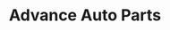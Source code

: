---
title: "Advance Auto Parts"
url: /portland/advance-auto-parts-southeast-122nd-avenue/
shop: Autoteile
---